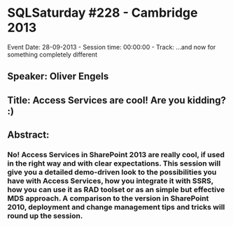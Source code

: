 # SQLSaturday #228 - Cambridge 2013
Event Date: 28-09-2013 - Session time: 00:00:00 - Track: ...and now for something completely different
## Speaker: Oliver Engels
## Title: Access Services are cool! Are you kidding? :)
## Abstract:
### No! Access Services in SharePoint 2013 are really cool, if used in the right way and with clear expectations. This session will give you a detailed demo-driven look to the possibilities you have with Access Services, how you integrate it with SSRS, how you can use it as RAD toolset or as an simple but effective MDS approach. A comparison to the version in SharePoint 2010, deployment and change management tips and tricks will round up the session.
